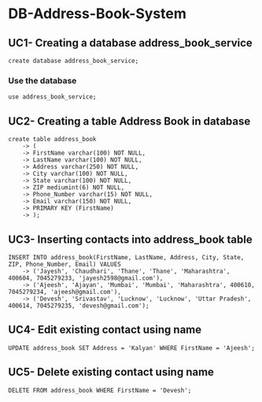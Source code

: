 # DB-Address-Book-System
## UC1- Creating a database address_book_service
`create database address_book_service;`
### Use the database
`use address_book_service;`

## UC2- Creating a table Address Book in database
```
create table address_book
    -> (
    -> FirstName varchar(100) NOT NULL,
    -> LastName varchar(100) NOT NULL,
    -> Address varchar(250) NOT NULL,
    -> City varchar(100) NOT NULL,
    -> State varchar(100) NOT NULL,
    -> ZIP mediumint(6) NOT NULL,
    -> Phone_Number varchar(15) NOT NULL,
    -> Email varchar(150) NOT NULL,
    -> PRIMARY KEY (FirstName)
    -> );
```

## UC3- Inserting contacts into address_book table
```
INSERT INTO address_book(FirstName, LastName, Address, City, State, ZIP, Phone_Number, Email) VALUES
    -> ('Jayesh', 'Chaudhari', 'Thane', 'Thane', 'Maharashtra', 400604, 7045279233, 'jayesh2598@gmail.com'),
    -> ('Ajeesh', 'Ajayan', 'Mumbai', 'Mumbai', 'Maharashtra', 400610, 7045279234, 'ajeesh@gmail.com'),
    -> ('Devesh', 'Srivastav', 'Lucknow', 'Lucknow', 'Uttar Pradesh', 400614, 7045279235, 'devesh@gmail.com');
```

## UC4- Edit existing contact using name
`UPDATE address_book SET Address = 'Kalyan' WHERE FirstName = 'Ajeesh';`

## UC5- Delete existing contact using name
`DELETE FROM address_book WHERE FirstName = 'Devesh';`
